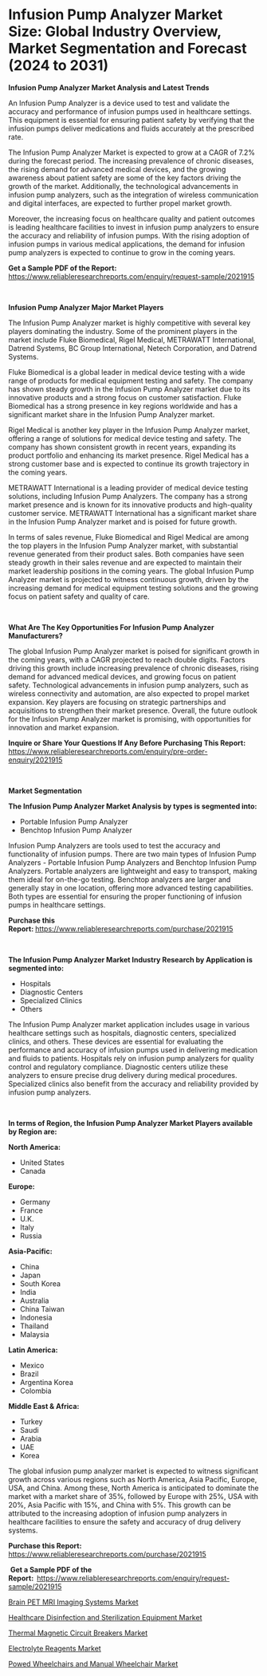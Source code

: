 <p><h1>Infusion Pump Analyzer Market Size: Global Industry Overview, Market Segmentation and Forecast (2024 to 2031)</h1></p><p><strong>Infusion Pump Analyzer Market Analysis and Latest Trends</strong></p>
<p><p>An Infusion Pump Analyzer is a device used to test and validate the accuracy and performance of infusion pumps used in healthcare settings. This equipment is essential for ensuring patient safety by verifying that the infusion pumps deliver medications and fluids accurately at the prescribed rate.</p><p>The Infusion Pump Analyzer Market is expected to grow at a CAGR of 7.2% during the forecast period. The increasing prevalence of chronic diseases, the rising demand for advanced medical devices, and the growing awareness about patient safety are some of the key factors driving the growth of the market. Additionally, the technological advancements in infusion pump analyzers, such as the integration of wireless communication and digital interfaces, are expected to further propel market growth.</p><p>Moreover, the increasing focus on healthcare quality and patient outcomes is leading healthcare facilities to invest in infusion pump analyzers to ensure the accuracy and reliability of infusion pumps. With the rising adoption of infusion pumps in various medical applications, the demand for infusion pump analyzers is expected to continue to grow in the coming years.</p></p>
<p><strong>Get a Sample PDF of the Report:&nbsp;</strong> <a href="https://www.reliableresearchreports.com/enquiry/request-sample/2021915">https://www.reliableresearchreports.com/enquiry/request-sample/2021915</a></p>
<p>&nbsp;</p>
<p><strong>Infusion Pump Analyzer Major Market Players</strong></p>
<p><p>The Infusion Pump Analyzer market is highly competitive with several key players dominating the industry. Some of the prominent players in the market include Fluke Biomedical, Rigel Medical, METRAWATT International, Datrend Systems, BC Group International, Netech Corporation, and Datrend Systems.</p><p>Fluke Biomedical is a global leader in medical device testing with a wide range of products for medical equipment testing and safety. The company has shown steady growth in the Infusion Pump Analyzer market due to its innovative products and a strong focus on customer satisfaction. Fluke Biomedical has a strong presence in key regions worldwide and has a significant market share in the Infusion Pump Analyzer market.</p><p>Rigel Medical is another key player in the Infusion Pump Analyzer market, offering a range of solutions for medical device testing and safety. The company has shown consistent growth in recent years, expanding its product portfolio and enhancing its market presence. Rigel Medical has a strong customer base and is expected to continue its growth trajectory in the coming years.</p><p>METRAWATT International is a leading provider of medical device testing solutions, including Infusion Pump Analyzers. The company has a strong market presence and is known for its innovative products and high-quality customer service. METRAWATT International has a significant market share in the Infusion Pump Analyzer market and is poised for future growth.</p><p>In terms of sales revenue, Fluke Biomedical and Rigel Medical are among the top players in the Infusion Pump Analyzer market, with substantial revenue generated from their product sales. Both companies have seen steady growth in their sales revenue and are expected to maintain their market leadership positions in the coming years. The global Infusion Pump Analyzer market is projected to witness continuous growth, driven by the increasing demand for medical equipment testing solutions and the growing focus on patient safety and quality of care.</p></p>
<p>&nbsp;</p>
<p><strong>What Are The Key Opportunities For Infusion Pump Analyzer Manufacturers?</strong></p>
<p><p>The global Infusion Pump Analyzer market is poised for significant growth in the coming years, with a CAGR projected to reach double digits. Factors driving this growth include increasing prevalence of chronic diseases, rising demand for advanced medical devices, and growing focus on patient safety. Technological advancements in infusion pump analyzers, such as wireless connectivity and automation, are also expected to propel market expansion. Key players are focusing on strategic partnerships and acquisitions to strengthen their market presence. Overall, the future outlook for the Infusion Pump Analyzer market is promising, with opportunities for innovation and market expansion.</p></p>
<p><strong>Inquire or Share Your Questions If Any Before Purchasing This Report:</strong> <a href="https://www.reliableresearchreports.com/enquiry/pre-order-enquiry/2021915">https://www.reliableresearchreports.com/enquiry/pre-order-enquiry/2021915</a></p>
<p>&nbsp;</p>
<p><strong>Market Segmentation</strong></p>
<p><strong>The Infusion Pump Analyzer Market Analysis by types is segmented into:</strong></p>
<p><ul><li>Portable Infusion Pump Analyzer</li><li>Benchtop Infusion Pump Analyzer</li></ul></p>
<p><p>Infusion Pump Analyzers are tools used to test the accuracy and functionality of infusion pumps. There are two main types of Infusion Pump Analyzers - Portable Infusion Pump Analyzers and Benchtop Infusion Pump Analyzers. Portable analyzers are lightweight and easy to transport, making them ideal for on-the-go testing. Benchtop analyzers are larger and generally stay in one location, offering more advanced testing capabilities. Both types are essential for ensuring the proper functioning of infusion pumps in healthcare settings.</p></p>
<p><strong>Purchase this Report:&nbsp;</strong><a href="https://www.reliableresearchreports.com/purchase/2021915">https://www.reliableresearchreports.com/purchase/2021915</a></p>
<p>&nbsp;</p>
<p><strong>The Infusion Pump Analyzer Market Industry Research by Application is segmented into:</strong></p>
<p><ul><li>Hospitals</li><li>Diagnostic Centers</li><li>Specialized Clinics</li><li>Others</li></ul></p>
<p><p>The Infusion Pump Analyzer market application includes usage in various healthcare settings such as hospitals, diagnostic centers, specialized clinics, and others. These devices are essential for evaluating the performance and accuracy of infusion pumps used in delivering medication and fluids to patients. Hospitals rely on infusion pump analyzers for quality control and regulatory compliance. Diagnostic centers utilize these analyzers to ensure precise drug delivery during medical procedures. Specialized clinics also benefit from the accuracy and reliability provided by infusion pump analyzers.</p></p>
<p>&nbsp;</p>
<p><strong>In terms of Region, the Infusion Pump Analyzer Market Players available by Region are:</strong></p>
<p>
    <p> <strong> North America: </strong>
        <ul>
            <li>United States</li>
            <li>Canada</li>
        </ul>
        </p> 
    <p> <strong> Europe: </strong>
        <ul>
            <li>Germany</li>
            <li>France</li>
            <li>U.K.</li>
            <li>Italy</li>
            <li>Russia</li>
        </ul>
        </p> 
    <p> <strong> Asia-Pacific: </strong>
        <ul>
            <li>China</li>
            <li>Japan</li>
            <li>South Korea</li>
            <li>India</li>
            <li>Australia</li>
            <li>China Taiwan</li>
            <li>Indonesia</li>
            <li>Thailand</li>
            <li>Malaysia</li>
        </ul>
        </p> 
    <p> <strong> Latin America: </strong>
        <ul>
            <li>Mexico</li>
            <li>Brazil</li>
            <li>Argentina Korea</li>
            <li>Colombia</li>
        </ul>
        </p> 
    <p> <strong> Middle East & Africa: </strong>
        <ul>
            <li>Turkey</li>
            <li>Saudi</li>
            <li>Arabia</li>
            <li>UAE</li>
            <li>Korea</li>
        </ul>
    </p>
    </p>
<p><p>The global infusion pump analyzer market is expected to witness significant growth across various regions such as North America, Asia Pacific, Europe, USA, and China. Among these, North America is anticipated to dominate the market with a market share of 35%, followed by Europe with 25%, USA with 20%, Asia Pacific with 15%, and China with 5%. This growth can be attributed to the increasing adoption of infusion pump analyzers in healthcare facilities to ensure the safety and accuracy of drug delivery systems.</p></p>
<p><strong>Purchase this Report: </strong><a href="https://www.reliableresearchreports.com/purchase/2021915">https://www.reliableresearchreports.com/purchase/2021915</a></p>
<p>&nbsp;<strong>Get a Sample PDF of the Report:&nbsp;&nbsp;</strong><a href="https://www.reliableresearchreports.com/enquiry/request-sample/2021915">https://www.reliableresearchreports.com/enquiry/request-sample/2021915</a></p>
<p><strong></strong></p>
<p><p><a href="https://github.com/nathandecarvalho/Market-Research-Report-List-2/blob/main/brain-pet-mri-imaging-systems-market.md">Brain PET MRI Imaging Systems Market</a></p><p><a href="https://military-diascia-e68.notion.site/Healthcare-Disinfection-and-Sterilization-Equipment-Market-Analysis-Examines-its-Scope-on-Growth-Opp-9c47564bf943443dad72376f402e207f">Healthcare Disinfection and Sterilization Equipment Market</a></p><p><a href="https://view.publitas.com/reportprime-1/decoding-the-thermal-magnetic-circuit-breakers-market-a-deep-dive-into-the-latest-market-trends-market-segmentation-and-competitive-analysis/">Thermal Magnetic Circuit Breakers Market</a></p><p><a href="https://github.com/julyju69/Market-Research-Report-List-2/blob/main/electrolyte-reagents-market.md">Electrolyte Reagents Market</a></p><p><a href="https://meowing-canidae-761.notion.site/Powed-Wheelchairs-and-Manual-Wheelchair-Market-A-Comprehensive-Report-of-its-Market-Share-Growth--3698dd5f1bf84e478a869393630e229c">Powed Wheelchairs and Manual Wheelchair Market</a></p></p>
